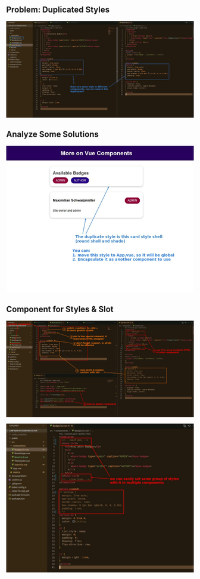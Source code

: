 ## **Problem: Duplicated Styles**

![Alt problem: duplicated styles](pic/01.jpg)

## **Analyze Some Solutions**

![Alt card style on page and thinking sols](pic/02.jpg)

## **Component for Styles & Slot**

![Alt create new component for styles](pic/03.jpg)

![Alt reuse it in different component](pic/04.jpg)

